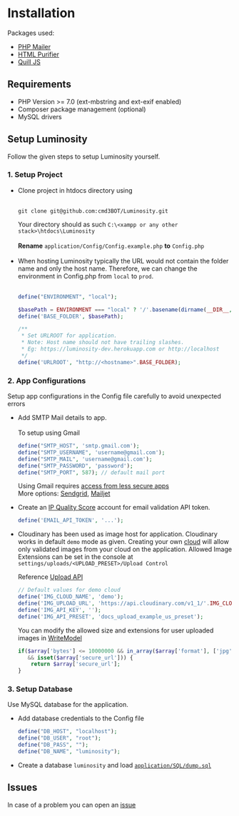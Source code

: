 # Installation

 Packages used:
  - [PHP Mailer](https://github.com/PHPMailer/PHPMailer)
  - [HTML Purifier](https://github.com/ezyang/htmlpurifier)
  - [Quill JS](https://github.com/quilljs/quill)

 ## Requirements
  - PHP Version >= 7.0 (ext-mbstring and ext-exif enabled)
  - Composer package management (optional)
  - MySQL drivers
 
 ## Setup Luminosity 
 
 Follow the given steps to setup Luminosity yourself.  <br>

  ### 1. Setup Project
  - Clone project in htdocs directory using <br><br>
    ```
    git clone git@github.com:cmd3BOT/Luminosity.git
    ```
    Your directory should as such ```C:\<xampp or any other stack>\htdocs\Luminosity```
    <br><br>
    **Rename** `application/Config/Config.example.php` **to** ``Config.php``
    <br><br>
  - When hosting Luminosity typically the URL would not contain the folder name and only the host name. 
    Therefore, we can change the environment in Config.php from ``local`` to ``prod``.  <br><br>
    ```php
    define("ENVIRONMENT", "local");

    $basePath = ENVIRONMENT === "local" ? '/'.basename(dirname(__DIR__, 2)) : '';
    define('BASE_FOLDER', $basePath); 

    /**
     * Set URLROOT for application.
     * Note: Host name should not have trailing slashes.
     * Eg: https://luminosity-dev.herokuapp.com or http://localhost
     */
    define('URLROOT', "http://<hostname>".BASE_FOLDER); 
    ```
  
  ### 2. App Configurations
   Setup app configurations in the Config file carefully to avoid unexpected errors <br>
 
  - Add SMTP Mail details to app. <br><br>
    To setup using Gmail
    ```php
    define("SMTP_HOST", 'smtp.gmail.com');
    define("SMTP_USERNAME", 'username@gmail.com');
    define("SMTP_MAIL", 'username@gmail.com');
    define("SMTP_PASSWORD", 'password');
    define("SMTP_PORT", 587); // default mail port
    ```    
    Using Gmail requires [access from less secure apps](https://myaccount.google.com/lesssecureapps)
    <br>
    More options: [Sendgrid](http://sendgrid.com/), [Mailjet](https://www.mailjet.com/feature/smtp-relay/)
    
  - Create an [IP Quality Score](https://www.ipqualityscore.com/create-account) account for email validation API token.
    ```php
    define('EMAIL_API_TOKEN', '...');
    ```
  - Cloudinary has been used as image host for application. Cloudinary works in default ``demo`` mode as given. Creating your own [cloud](https://cloudinary.com/users/register/free) will allow only validated images from your cloud on the application. Allowed Image Extensions can be set in the console at ``settings/uploads/<UPLOAD_PRESET>/Upload Control``
    
    Reference [Upload API](https://cloudinary.com/documentation/image_upload_api_reference)
    ```php
    // Default values for demo cloud
    define('IMG_CLOUD_NAME', 'demo');
    define('IMG_UPLOAD_URL', 'https://api.cloudinary.com/v1_1/'.IMG_CLOUD_NAME.'/image/upload');
    define('IMG_API_KEY', '');
    define('IMG_API_PRESET', 'docs_upload_example_us_preset');
    ```
    
    You can modify the allowed size and extensions for user uploaded images in [WriteModel](https://github.com/cmd3BOT/Luminosity/blob/main/application/Models/WriteModel.php#L39)
    ```php
    if($array['bytes'] <= 10000000 && in_array($array['format'], ['jpg','jpeg','gif','webp','png'])
       && isset($array['secure_url'])) {
        return $array['secure_url'];
    }
    ```

  ### 3. Setup Database
  Use MySQL database for the application. 
  
  - Add database credentials to the Config file
    ```php
    define("DB_HOST", "localhost");
    define("DB_USER", "root");
    define("DB_PASS", "");
    define("DB_NAME", "luminosity");
    ```
  - Create a database ``luminosity`` and load [``application/SQL/dump.sql``](https://github.com/cmd3BOT/Luminosity/blob/main/application/SQL/dump.sql)
  
## Issues
  In case of a problem you can open an [issue](https://github.com/cmd3BOT/Luminosity/issues)
  
